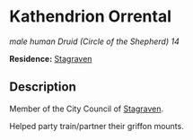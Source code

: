 # Kathendrion Orrental
*male human Druid (Circle of the Shepherd) 14*

**Residence:** [Stagraven](../Cities/Stagraven.md)

## Description
Member of the City Council of [Stagraven](../Cities/Stagraven.md).

Helped party train/partner their griffon mounts.
